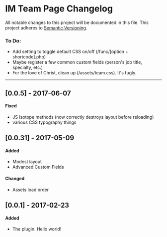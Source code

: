 # IM Team Page Changelog
All notable changes to this project will be documented in this file.
This project adheres to [Semantic Versioning](http://semver.org/).

### To Do:
- Add setting to toggle default CSS on/off (/func/[option + shortcode].php)
- Maybe register a few common custom fields (person's job title, specialty, etc.)
- For the love of Christ, clean up (/assets/team.css). It's fugly.

_ _ _

## [0.0.5] - 2017-06-07
#### Fixed
- JS Isotope methods (now correctly destroys layout before reloading)
- various CSS typography things


## [0.0.31] - 2017-05-09
#### Added
- Modest layout
- Advanced Custom Fields
#### Changed
- Assets load order


## [0.0.1] - 2017-02-23
#### Added
- The plugin. Hello world!
